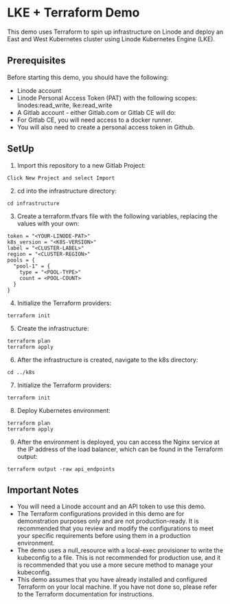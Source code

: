 # LKE + Terraform Demo

This demo uses Terraform to spin up infrastructure on Linode and deploy an East and West Kubernetes cluster using Linode Kubernetes Engine (LKE).

## Prerequisites
Before starting this demo, you should have the following:

- Linode account
- Linode Personal Access Token (PAT) with the following scopes: linodes:read_write, lke:read_write
- A Gitlab account - either Gitlab.com or Gitlab CE will do:
-   For Gitlab CE, you will need access to a docker runner.
-   You will also need to create a personal access token in Github.

## SetUp
1. Import this repository to a new Gitlab Project:

```
Click New Project and select Import
```
2. cd into the infrastructure directory:

```
cd infrastructure
```

3. Create a terraform.tfvars file with the following variables, replacing the values with your own:
```
token = "<YOUR-LINODE-PAT>"
k8s_version = "<K8S-VERSION>"
label = "<CLUSTER-LABEL>"
region = "<CLUSTER-REGION>"
pools = {
  "pool-1" = {
    type = "<POOL-TYPE>"
    count = <POOL-COUNT>
  }
}
```

4. Initialize the Terraform providers:
```
terraform init
```

5. Create the infrastructure:
```
terraform plan
terraform apply
```

6. After the infrastructure is created, navigate to the k8s directory:
```
cd ../k8s
```

7. Initialize the Terraform providers:
```
terraform init
```

8. Deploy Kubernetes environment:
```
terraform plan
terraform apply
```

9. After the environment is deployed, you can access the Nginx service at the IP address of the load balancer, which can be found in the Terraform output:
```
terraform output -raw api_endpoints
```


## Important Notes

- You will need a Linode account and an API token to use this demo.
- The Terraform configurations provided in this demo are for demonstration purposes only and are not production-ready. It is recommended that you review and modify the configurations to meet your specific requirements before using them in a production environment.
- The demo uses a null_resource with a local-exec provisioner to write the kubeconfig to a file. This is not recommended for production use, and it is recommended that you use a more secure method to manage your kubeconfig.
- This demo assumes that you have already installed and configured Terraform on your local machine. If you have not done so, please refer to the Terraform documentation for instructions.
